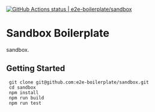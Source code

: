 [![GitHub Actions status | e2e-boilerplate/sandbox](https://github.com/e2e-boilerplate/sandbox/workflows/sandbox/badge.svg)](https://github.com/e2e-boilerplate/sandbox/actions?workflow=sandbox)
  # Sandbox Boilerplate
  sandbox.
  ## Getting Started
  	 git clone git@github.com:e2e-boilerplate/sandbox.git 
	 cd sandbox 
	 npm install 
	 npm run build 
	 npm run test 
